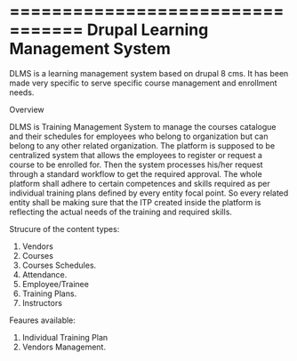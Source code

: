 =================================
Drupal Learning Management System
================================ 

DLMS is a learning management system based on drupal 8 cms. 
It has been made very specific to serve specific course management and enrollment needs.


Overview

DLMS is  Training Management System to manage the courses catalogue and their schedules for  employees who belong to organization but  can belong to any other related organization.
The platform is supposed to be centralized system that allows the employees to register or request a course to be enrolled for. 
Then the system processes his/her request through a standard workflow to get the required approval. 
The whole platform shall adhere to certain competences and skills required as per individual training plans defined by every entity focal point.
So every related entity  shall be making sure that the ITP created inside the platform is reflecting the actual needs of the training and required skills. 

Strucure of the content types:

 1. Vendors
 2. Courses
 3. Courses Schedules.
 4. Attendance.
 5. Employee/Trainee
 6. Training Plans.
 7. Instructors


Feaures available:

 1. Individual Training Plan
 2. Vendors Management.

